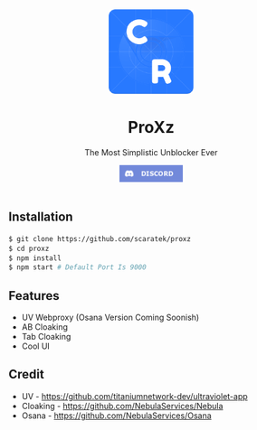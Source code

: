 <div align="center">
<img width="150px" src="https://raw.githubusercontent.com/Chromium-Workshop/.github/main/profile/122715711.png">
</div>

<h1 align="center">ProXz</h1>
<div align="center">
  <p>The Most Simplistic Unblocker Ever</p>
<a href="https://discord.gg/JawyTs5zsh"><img height="30px" src="https://raw.githubusercontent.com/Chromium-Workshop/.github/main/profile/Discord-7289DA.png"><img></a>
</div>
<br>

## Installation
```bash
$ git clone https://github.com/scaratek/proxz
$ cd proxz
$ npm install
$ npm start # Default Port Is 9000
```

## Features
- UV Webproxy (Osana Version Coming Soonish)
- AB Cloaking
- Tab Cloaking
- Cool UI

## Credit
- UV - https://github.com/titaniumnetwork-dev/ultraviolet-app
- Cloaking - https://github.com/NebulaServices/Nebula
- Osana - https://github.com/NebulaServices/Osana
